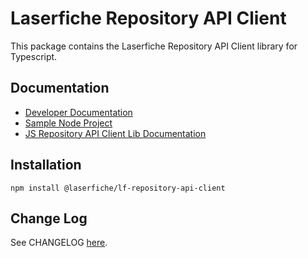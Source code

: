 # Laserfiche Repository API Client

This package contains the Laserfiche Repository API Client library for Typescript.

## Documentation

- [Developer Documentation](https://developer.laserfiche.com/)
- [Sample Node Project](https://github.com/Laserfiche/lf-sample-repository-api-nodejs)
- [JS Repository API Client Lib Documentation](https://developer.laserfiche.com/client_reference/lf-repository-api-client-js/docs/1.x/index.html)

## Installation

```node
npm install @laserfiche/lf-repository-api-client
```

## Change Log

See CHANGELOG [here](https://github.com/Laserfiche/lf-repository-api-client-js/blob/HEAD/CHANGELOG.md).
